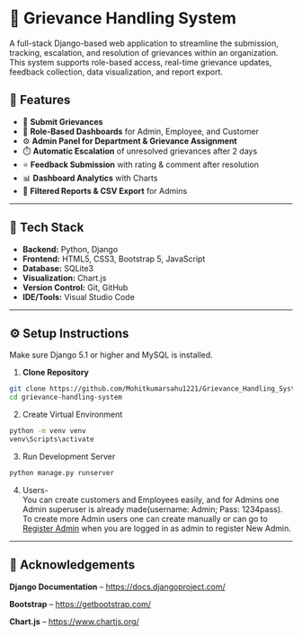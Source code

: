 # 📢 Grievance Handling System

A full-stack Django-based web application to streamline the submission, tracking, escalation, and resolution of grievances within an organization. This system supports role-based access,
real-time grievance updates, feedback collection, data visualization, and report export.

## 🚀 Features

- 📝 **Submit Grievances**
- 👥 **Role-Based Dashboards** for Admin, Employee, and Customer
- ⚙️ **Admin Panel for Department & Grievance Assignment**
- ⏱️ **Automatic Escalation** of unresolved grievances after 2 days
- ⭐ **Feedback Submission** with rating & comment after resolution
- 📊 **Dashboard Analytics** with Charts
- 📄 **Filtered Reports & CSV Export** for Admins

---

## 🔧 Tech Stack

- **Backend:** Python, Django
- **Frontend:** HTML5, CSS3, Bootstrap 5, JavaScript
- **Database:** SQLite3
- **Visualization:** Chart.js
- **Version Control:** Git, GitHub
- **IDE/Tools:** Visual Studio Code

---

## ⚙️ Setup Instructions

Make sure Django 5.1 or higher and MySQL is installed. 

1. **Clone Repository**
```bash
git clone https://github.com/Mohitkumarsahu1221/Grievance_Handling_System
cd grievance-handling-system
```
2. Create Virtual Environment
```bash
python -m venv venv
venv\Scripts\activate
```
3. Run Development Server
```bash
python manage.py runserver
```
4. Users-  
   You can create customers and Employees easily, and for Admins one Admin superuser is already made(username: Admin; Pass: 1234pass).
   To create more Admin users one can create manually or can go to <a href="http://127.0.0.1:8000/register-admin">Register Admin<a/> when you are logged in as admin to register New Admin.
---

## 🙌 Acknowledgements
**Django Documentation** – https://docs.djangoproject.com/

**Bootstrap** – https://getbootstrap.com/

**Chart.js** – https://www.chartjs.org/
